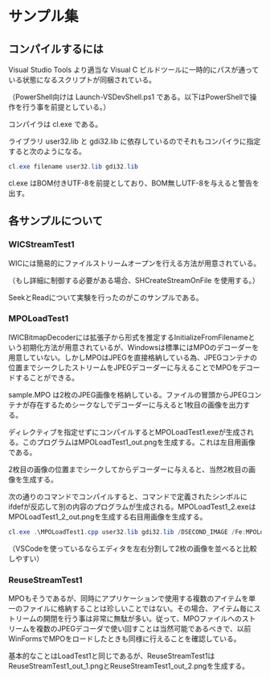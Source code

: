 # サンプル集

## コンパイルするには

Visual Studio Tools より適当な Visual C ビルドツールに一時的にパスが通っている状態になるスクリプトが同梱されている。

（PowerShell向けは Launch-VSDevShell.ps1 である。以下はPowerShellで操作を行う事を前提としている。）

コンパイラは cl.exe である。

ライブラリ user32.lib と gdi32.lib に依存しているのでそれもコンパイラに指定すると次のようになる。

```ps1
cl.exe filename user32.lib gdi32.lib
```

cl.exe はBOM付きUTF-8を前提としており、BOM無しUTF-8を与えると警告を出す。

## 各サンプルについて

### WICStreamTest1

WICには簡易的にファイルストリームオープンを行える方法が用意されている。

（もし詳細に制御する必要がある場合、SHCreateStreamOnFile を使用する。）

SeekとReadについて実験を行ったのがこのサンプルである。

### MPOLoadTest1

IWICBitmapDecoderには拡張子から形式を推定するInitializeFromFilenameという初期化方法が用意されているが、Windowsは標準にはMPOのデコーダーを用意していない。しかしMPOはJPEGを直接格納している為、JPEGコンテナの位置までシークしたストリームをJPEGデコーダーに与えることでMPOをデコードすることができる。

sample.MPO は2枚のJPEG画像を格納している。ファイルの冒頭からJPEGコンテナが存在するためシークなしでデコーダーに与えると1枚目の画像を出力する。

ディレクティブを指定せずにコンパイルするとMPOLoadTest1.exeが生成される。このプログラムはMPOLoadTest1_out.pngを生成する。これは左目用画像である。

2枚目の画像の位置までシークしてからデコーダーに与えると、当然2枚目の画像を生成する。

次の通りのコマンドでコンパイルすると、コマンドで定義されたシンボルにifdefが反応して別の内容のプログラムが生成される。MPOLoadTest1_2.exeはMPOLoadTest1_2_out.pngを生成する右目用画像を生成する。

```ps1
cl.exe .\MPOLoadTest1.cpp user32.lib gdi32.lib /DSECOND_IMAGE /Fe:MPOLoadTest1_2.exe
```

（VSCodeを使っているならエディタを左右分割して2枚の画像を並べると比較しやすい）

### ReuseStreamTest1

MPOもそうであるが、同時にアプリケーションで使用する複数のアイテムを単一のファイルに格納することは珍しいことではない。その場合、アイテム毎にストリームの開閉を行う事は非常に無駄が多い。従って、MPOファイルへのストリームを複数のJPEGデコーダで使い回すことは当然可能であるべきで、以前WinFormsでMPOをロードしたときも同様に行えることを確認している。

基本的なことはLoadTest1と同じであるが、ReuseStreamTest1はReuseStreamTest1_out_1.pngとReuseStreamTest1_out_2.pngを生成する。
